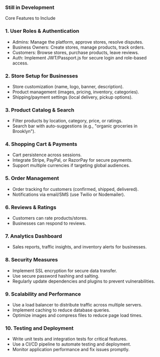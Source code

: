 ### Still in Development



Core Features to Include

### 1. User Roles & Authentication

* Admins: Manage the platform, approve stores, resolve disputes.
* Business Owners: Create stores, manage products, track orders.
* Customers: Browse stores, purchase products, leave reviews.
* Auth: Implement JWT/Passport.js for secure login and role-based access.

### 2. Store Setup for Businesses

* Store customization (name, logo, banner, description).
* Product management (images, pricing, inventory, categories).
* Shipping/payment settings (local delivery, pickup options).

### 3. Product Catalog & Search

* Filter products by location, category, price, or ratings.
* Search bar with auto-suggestions (e.g., "organic groceries in Brooklyn").

### 4. Shopping Cart & Payments

* Cart persistence across sessions.
* Integrate Stripe, PayPal, or RazorPay for secure payments.
* Support multiple currencies if targeting global audiences.

### 5. Order Management

* Order tracking for customers (confirmed, shipped, delivered).
* Notifications via email/SMS (use Twilio or Nodemailer).

### 6. Reviews & Ratings

* Customers can rate products/stores.
* Businesses can respond to reviews.

### 7. Analytics Dashboard

* Sales reports, traffic insights, and inventory alerts for businesses.

### 8. Security Measures

* Implement SSL encryption for secure data transfer.
* Use secure password hashing and salting.
* Regularly update dependencies and plugins to prevent vulnerabilities.

### 9. Scalability and Performance

* Use a load balancer to distribute traffic across multiple servers.
* Implement caching to reduce database queries.
* Optimize images and compress files to reduce page load times.

### 10. Testing and Deployment

* Write unit tests and integration tests for critical features.
* Use a CI/CD pipeline to automate testing and deployment.
* Monitor application performance and fix issues promptly.
